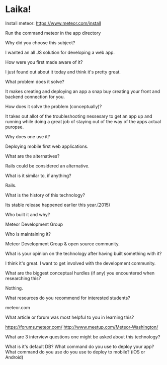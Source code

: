 # Laika!

Install meteor:
https://www.meteor.com/install

Run the command meteor in the app directory

Why did you choose this subject?

I wanted an all JS solution for developing a web app.

How were you first made aware of it?

I just found out about it today and think it's pretty great.

What problem does it solve?

It makes creating and deploying an app a snap buy creating your front and backend connection for you.

How does it solve the problem (conceptually)?

It takes out allot of the troubleshooting nessesary to get an app up and running while doing a great job of staying out of the way of the apps actual puropse.

Why does one use it?

Deploying mobile first web applications.

What are the alternatives?

Rails could be considered an alternative.

What is it similar to, if anything?

Rails.

What is the history of this technology?

Its stable release happened earlier this year.(2015)

Who built it and why?

Meteor Development Group

Who is maintaining it?

Meteor Development Group & open source community.

What is your opinion on the technology after having built something with it?

I think it's great. I want to get involved with the development community.

What are the biggest conceptual hurdles (if any) you encountered when researching this?

Nothing.

What resources do you recommend for interested students?

meteor.com

What article or forum was most helpful to you in learning this?

https://forums.meteor.com/ http://www.meetup.com/Meteor-Washington/

What are 3 interview questions one might be asked about this technology?

What is it's default DB? What command do you use to deploy your app? What command do you use do you use to deploy to mobile? (iOS or Android)
